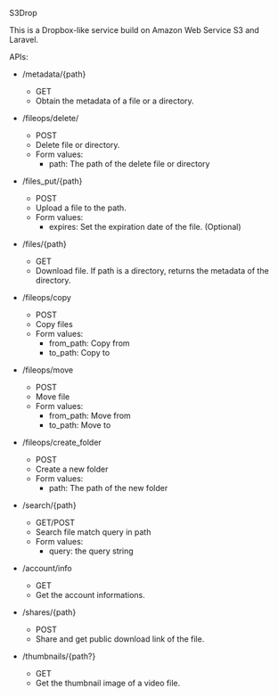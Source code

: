 S3Drop

This is a Dropbox-like service build on Amazon Web Service S3 and Laravel.

APIs:

- /metadata/{path}
  * GET
  * Obtain the metadata of a file or a directory.

- /fileops/delete/
  * POST
  * Delete file or directory.
  * Form values:
    + path: The path of the delete file or directory

- /files_put/{path}
  * POST
  * Upload a file to the path.
  * Form values:
    + expires: Set the expiration date of the file. (Optional)

- /files/{path}
  * GET
  * Download file. If path is a directory, returns the metadata of the directory.

- /fileops/copy
  * POST
  * Copy files
  * Form values:
    + from_path: Copy from
    + to_path: Copy to

- /fileops/move
  * POST
  * Move file
  * Form values:
    + from_path: Move from
    + to_path: Move to

- /fileops/create_folder
  * POST
  * Create a new folder
  * Form values:
    + path: The path of the new folder

- /search/{path}
  * GET/POST
  * Search file match query in path
  * Form values:
    + query: the query string

- /account/info
  * GET
  * Get the account informations.

- /shares/{path}
  * POST
  * Share and get public download link of the file.

- /thumbnails/{path?}
  * GET
  * Get the thumbnail image of a video file.